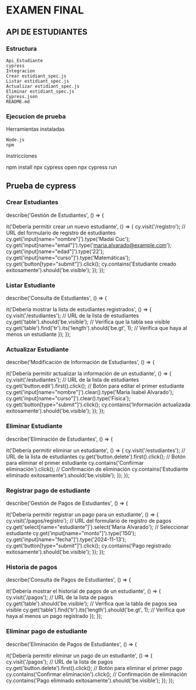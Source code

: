 # EXAMEN FINAL
## API DE ESTUDIANTES
### Estructura

    Api_Estudiante
    cypress
    Integracion
    Crear estidiant_spec.js
    Listar estidiant_spec.js
    Actualizar estidiant_spec.js
    Eliminar estidiant_spec.js
    Cypress.json
    README.md

### Ejecucion de prueba
Herramientas instaladas

    Node.js
    npm

Instricciones

npm install
npx cypress open
npx cypress run

## Prueba de cypress
### Crear Estudiantes

describe('Gestión de Estudiantes', () => {

it('Debería permitir crear un nuevo estudiante', () => { cy.visit('/registro'); // URL del formulario de registro de estudiantes cy.get('input[name="nombre"]').type('Madaì Cuc'); cy.get('input[name="email"]').type('maria.alvarado@example.com'); cy.get('input[name="edad"]').type('22'); cy.get('input[name="curso"]').type('Matemáticas'); cy.get('button[type="submit"]').click(); cy.contains('Estudiante creado exitosamente').should('be.visible'); }); });

### Listar Estudiante

describe('Consulta de Estudiantes', () => {

it('Debería mostrar la lista de estudiantes registrados', () => { cy.visit('/estudiantes'); // URL de la lista de estudiantes cy.get('table').should('be.visible'); // Verifica que la tabla sea visible cy.get('table').find('tr').its('length').should('be.gt', 1); // Verifica que haya al menos un estudiante }); });

### Actualizar Estudiante

describe('Modificación de Información de Estudiantes', () => {

it('Debería permitir actualizar la información de un estudiante', () => { cy.visit('/estudiantes'); // URL de la lista de estudiantes cy.get('button.edit').first().click(); // Botón para editar el primer estudiante cy.get('input[name="nombre"]').clear().type('Maria Isabel Alvarado'); cy.get('input[name="curso"]').clear().type('Física'); cy.get('button[type="submit"]').click(); cy.contains('Información actualizada exitosamente').should('be.visible'); }); });

### Eliminar Estudiante

describe('Eliminación de Estudiantes', () => {

it('Debería permitir eliminar un estudiante', () => { cy.visit('/estudiantes'); // URL de la lista de estudiantes cy.get('button.delete').first().click(); // Botón para eliminar el primer estudiante cy.contains('Confirmar eliminación').click(); // Confirmación de eliminación cy.contains('Estudiante eliminado exitosamente').should('be.visible'); }); });

### Registrar pago de estudiante

describe('Gestión de Pagos de Estudiantes', () => {

it('Debería permitir registrar un pago para un estudiante', () => { cy.visit('/pagos/registro'); // URL del formulario de registro de pagos cy.get('select[name="estudiante"]').select('Maria Alvarado'); // Seleccionar estudiante cy.get('input[name="monto"]').type('150'); cy.get('input[name="fecha"]').type('2024-11-13'); cy.get('button[type="submit"]').click(); cy.contains('Pago registrado exitosamente').should('be.visible'); }); });

### Historia de pagos

describe('Consulta de Pagos de Estudiantes', () => {

it('Debería mostrar el historial de pagos de un estudiante', () => { cy.visit('/pagos'); // URL de la lista de pagos cy.get('table').should('be.visible'); // Verifica que la tabla de pagos sea visible cy.get('table').find('tr').its('length').should('be.gt', 1); // Verifica que haya al menos un pago registrado }); });

### Eliminar pago de estudiante

describe('Eliminación de Pagos de Estudiantes', () => {

it('Debería permitir eliminar un pago de un estudiante', () => { cy.visit('/pagos'); // URL de la lista de pagos cy.get('button.delete').first().click(); // Botón para eliminar el primer pago cy.contains('Confirmar eliminación').click(); // Confirmación de eliminación cy.contains('Pago eliminado exitosamente').should('be.visible'); }); });